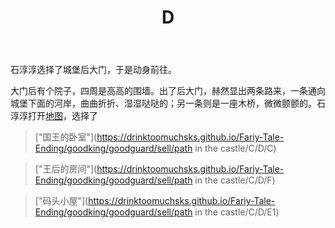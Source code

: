 ﻿---
title: D
tags: 新建,模板,小书匠
renderNumberedHeading: true
grammar_cjkRuby: true
---
石淳淳选择了城堡后大门，于是动身前往。  

大门后有个院子，四周是高高的围墙。出了后大门，赫然显出两条路来，一条通向城堡下面的河岸，曲曲折折、湿湿哒哒的；另一条则是一座木桥，微微颤颤的。石淳淳打开[地图]()，选择了  

> ["国王的卧室"](https://drinktoomuchsks.github.io/Fariy-Tale-Ending/goodking/goodguard/sell/path in the castle/C/D/C)

> ["王后的房间"](https://drinktoomuchsks.github.io/Fariy-Tale-Ending/goodking/goodguard/sell/path in the castle/C/D/F)

> ["码头小屋"](https://drinktoomuchsks.github.io/Fariy-Tale-Ending/goodking/goodguard/sell/path in the castle/C/D/E1)